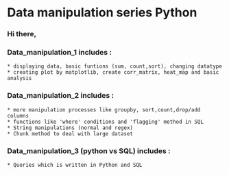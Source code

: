 # Data manipulation series Python
### Hi there,
### Data_manipulation_1 includes :
    * displaying data, basic funtions (sum, count,sort), changing datatype
    * creating plot by matplotlib, create corr_matrix, heat_map and basic analysis
### Data_manipulation_2 includes :
    * more manipulation processes like groupby, sort,count,drop/add columns
    * functions like 'where' conditions and 'flagging' method in SQL
    * String manipulations (normal and regex)
    * Chunk method to deal with large dataset
### Data_manipulation_3 (python vs SQL) includes :
    * Queries which is written in Python and SQL
